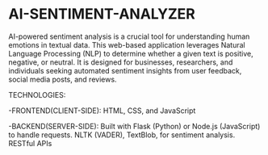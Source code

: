 # AI-SENTIMENT-ANALYZER
AI-powered sentiment analysis is a crucial tool for understanding human emotions in textual data.
This web-based application leverages Natural Language Processing (NLP) to determine whether a given text is positive, negative, or neutral. 
It is designed for businesses, researchers, and individuals seeking automated sentiment insights from user feedback, social media posts, and reviews.

 TECHNOLOGIES:
 
-FRONTEND(CLIENT-SIDE):
 HTML, CSS, and JavaScript

-BACKEND(SERVER-SIDE):
 Built with Flask (Python) or Node.js (JavaScript) to handle requests.
 NLTK (VADER), TextBlob, for sentiment analysis.
 RESTful APIs 

